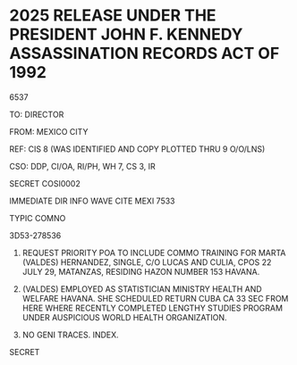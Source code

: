 # 2025 RELEASE UNDER THE PRESIDENT JOHN F. KENNEDY ASSASSINATION RECORDS ACT OF 1992

6537

TO: DIRECTOR

FROM: MEXICO CITY

REF: CIS 8 (WAS IDENTIFIED AND COPY PLOTTED THRU 9 O/O/LNS)

CSO: DDP, CI/OA, RI/PH, WH 7, CS 3, IR

SECRET COSI0002

IMMEDIATE DIR INFO WAVE CITE MEXI 7533

TYPIC COMNO

3D53-278536

1. REQUEST PRIORITY POA TO INCLUDE COMMO TRAINING FOR MARTA (VALDES) HERNANDEZ, SINGLE, C/O LUCAS AND CULIA, CPOS 22 JULY 29, MATANZAS, RESIDING HAZON NUMBER 153 HAVANA.

2. (VALDES) EMPLOYED AS STATISTICIAN MINISTRY HEALTH AND WELFARE HAVANA. SHE SCHEDULED RETURN CUBA CA 33 SEC FROM HERE WHERE RECENTLY COMPLETED LENGTHY STUDIES PROGRAM UNDER AUSPICIOUS WORLD HEALTH ORGANIZATION.

3. NO GENI TRACES. INDEX.

SECRET
